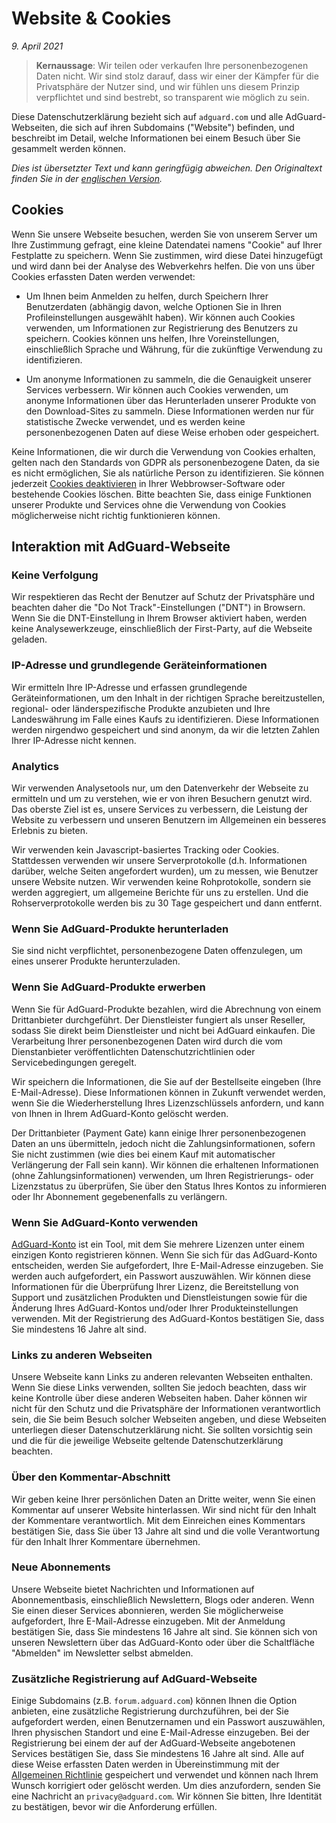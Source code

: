 # Website & Cookies
*9. April 2021*

> **Kernaussage**: Wir teilen oder verkaufen Ihre personenbezogenen Daten nicht. Wir sind stolz darauf, dass wir einer der Kämpfer für die Privatsphäre der Nutzer sind, und wir fühlen uns diesem Prinzip verpflichtet und sind bestrebt, so transparent wie möglich zu sein.

Diese Datenschutzerklärung bezieht sich auf `adguard.com` und alle AdGuard-Webseiten, die sich auf ihren Subdomains ("Website") befinden, und beschreibt im Detail, welche Informationen bei einem Besuch über Sie gesammelt werden können.

*Dies ist übersetzter Text und kann geringfügig abweichen. Den Originaltext finden Sie in der [englischen Version](https://adguard.com/en/privacy/website.html).*

## Cookies

Wenn Sie unsere Webseite besuchen, werden Sie von unserem Server um Ihre Zustimmung gefragt, eine kleine Datendatei namens "Cookie" auf Ihrer Festplatte zu speichern. Wenn Sie zustimmen, wird diese Datei hinzugefügt und wird dann bei der Analyse des Webverkehrs helfen. Die von uns über Cookies erfassten Daten werden verwendet:

* Um Ihnen beim Anmelden zu helfen, durch Speichern Ihrer Benutzerdaten (abhängig davon, welche Optionen Sie in Ihren Profileinstellungen ausgewählt haben). Wir können auch Cookies verwenden, um Informationen zur Registrierung des Benutzers zu speichern. Cookies können uns helfen, Ihre Voreinstellungen, einschließlich Sprache und Währung, für die zukünftige Verwendung zu identifizieren.

* Um anonyme Informationen zu sammeln, die die Genauigkeit unserer Services verbessern. Wir können auch Cookies verwenden, um anonyme Informationen über das Herunterladen unserer Produkte von den Download-Sites zu sammeln. Diese Informationen werden nur für statistische Zwecke verwendet, und es werden keine personenbezogenen Daten auf diese Weise erhoben oder gespeichert.

Keine Informationen, die wir durch die Verwendung von Cookies erhalten, gelten nach den Standards von GDPR als personenbezogene Daten, da sie es nicht ermöglichen, Sie als natürliche Person zu identifizieren. Sie können jederzeit [Cookies deaktivieren](http://www.wikihow.com/Disable-Cookies) in Ihrer Webbrowser-Software oder bestehende Cookies löschen. Bitte beachten Sie, dass einige Funktionen unserer Produkte und Services ohne die Verwendung von Cookies möglicherweise nicht richtig funktionieren können.

## Interaktion mit AdGuard-Webseite

### Keine Verfolgung

Wir respektieren das Recht der Benutzer auf Schutz der Privatsphäre und beachten daher die "Do Not Track"-Einstellungen ("DNT") in Browsern. Wenn Sie die DNT-Einstellung in Ihrem Browser aktiviert haben, werden keine Analysewerkzeuge, einschließlich der First-Party, auf die Webseite geladen.

### IP-Adresse und grundlegende Geräteinformationen

Wir ermitteln Ihre IP-Adresse und erfassen grundlegende Geräteinformationen, um den Inhalt in der richtigen Sprache bereitzustellen, regional- oder länderspezifische Produkte anzubieten und Ihre Landeswährung im Falle eines Kaufs zu identifizieren. Diese Informationen werden nirgendwo gespeichert und sind anonym, da wir die letzten Zahlen Ihrer IP-Adresse nicht kennen.

### Analytics

Wir verwenden Analysetools nur, um den Datenverkehr der Webseite zu ermitteln und um zu verstehen, wie er von ihren Besuchern genutzt wird. Das oberste Ziel ist es, unsere Services zu verbessern, die Leistung der Website zu verbessern und unseren Benutzern im Allgemeinen ein besseres Erlebnis zu bieten.

Wir verwenden kein Javascript-basiertes Tracking oder Cookies. Stattdessen verwenden wir unsere Serverprotokolle (d.h. Informationen darüber, welche Seiten angefordert wurden), um zu messen, wie Benutzer unsere Website nutzen. Wir verwenden keine Rohprotokolle, sondern sie werden aggregiert, um allgemeine Berichte für uns zu erstellen. Und die Rohserverprotokolle werden bis zu 30 Tage gespeichert und dann entfernt.

### Wenn Sie AdGuard-Produkte herunterladen

Sie sind nicht verpflichtet, personenbezogene Daten offenzulegen, um eines unserer Produkte herunterzuladen.

### Wenn Sie AdGuard-Produkte erwerben

Wenn Sie für AdGuard-Produkte bezahlen, wird die Abrechnung von einem Drittanbieter durchgeführt. Der Dienstleister fungiert als unser Reseller, sodass Sie direkt beim Dienstleister und nicht bei AdGuard einkaufen. Die Verarbeitung Ihrer personenbezogenen Daten wird durch die vom Dienstanbieter veröffentlichten Datenschutzrichtlinien oder Servicebedingungen geregelt.

Wir speichern die Informationen, die Sie auf der Bestellseite eingeben (Ihre E-Mail-Adresse). Diese Informationen können in Zukunft verwendet werden, wenn Sie die Wiederherstellung Ihres Lizenzschlüssels anfordern, und kann von Ihnen in Ihrem AdGuard-Konto gelöscht werden. 

Der Drittanbieter (Payment Gate) kann einige Ihrer personenbezogenen Daten an uns übermitteln, jedoch nicht die Zahlungsinformationen, sofern Sie nicht zustimmen (wie dies bei einem Kauf mit automatischer Verlängerung der Fall sein kann). Wir können die erhaltenen Informationen (ohne Zahlungsinformationen) verwenden, um Ihren Registrierungs- oder Lizenzstatus zu überprüfen, Sie über den Status Ihres Kontos zu informieren oder Ihr Abonnement gegebenenfalls zu verlängern.

### Wenn Sie AdGuard-Konto verwenden

[AdGuard-Konto](https://adguard.com/account/login.html) ist ein Tool, mit dem Sie mehrere Lizenzen unter einem einzigen Konto registrieren können. Wenn Sie sich für das AdGuard-Konto entscheiden, werden Sie aufgefordert, Ihre E-Mail-Adresse einzugeben. Sie werden auch aufgefordert, ein Passwort auszuwählen. Wir können diese Informationen für die Überprüfung Ihrer Lizenz, die Bereitstellung von Support und zusätzlichen Produkten und Dienstleistungen sowie für die Änderung Ihres AdGuard-Kontos und/oder Ihrer Produkteinstellungen verwenden. Mit der Registrierung des AdGuard-Kontos bestätigen Sie, dass Sie mindestens 16 Jahre alt sind.

### Links zu anderen Webseiten

Unsere Webseite kann Links zu anderen relevanten Webseiten enthalten. Wenn Sie diese Links verwenden, sollten Sie jedoch beachten, dass wir keine Kontrolle über diese anderen Webseiten haben. Daher können wir nicht für den Schutz und die Privatsphäre der Informationen verantwortlich sein, die Sie beim Besuch solcher Webseiten angeben, und diese Webseiten unterliegen dieser Datenschutzerklärung nicht. Sie sollten vorsichtig sein und die für die jeweilige Webseite geltende Datenschutzerklärung beachten.

### Über den Kommentar-Abschnitt

Wir geben keine Ihrer persönlichen Daten an Dritte weiter, wenn Sie einen Kommentar auf unserer Website hinterlassen. Wir sind nicht für den Inhalt der Kommentare verantwortlich. Mit dem Einreichen eines Kommentars bestätigen Sie, dass Sie über 13 Jahre alt sind und die volle Verantwortung für den Inhalt Ihrer Kommentare übernehmen.

### Neue Abonnements

Unsere Webseite bietet Nachrichten und Informationen auf Abonnementbasis, einschließlich Newslettern, Blogs oder anderen. Wenn Sie einen dieser Services abonnieren, werden Sie möglicherweise aufgefordert, Ihre E-Mail-Adresse einzugeben. Mit der Anmeldung bestätigen Sie, dass Sie mindestens 16 Jahre alt sind.
Sie können sich von unseren Newslettern über das AdGuard-Konto oder über die Schaltfläche "Abmelden" im Newsletter selbst abmelden.

### Zusätzliche Registrierung auf AdGuard-Webseite

Einige Subdomains (z.B. `forum.adguard.com`) können Ihnen die Option anbieten, eine zusätzliche Registrierung durchzuführen, bei der Sie aufgefordert werden, einen Benutzernamen und ein Passwort auszuwählen, Ihren physischen Standort und eine E-Mail-Adresse einzugeben. Bei der Registrierung bei einem der auf der AdGuard-Webseite angebotenen Services bestätigen Sie, dass Sie mindestens 16 Jahre alt sind. Alle auf diese Weise erfassten Daten werden in Übereinstimmung mit der [Allgemeinen Richtlinie](https://adguard.com/privacy.html) gespeichert und verwendet und können nach Ihrem Wunsch korrigiert oder gelöscht werden. Um dies anzufordern, senden Sie eine Nachricht an `privacy@adguard.com`. Wir können Sie bitten, Ihre Identität zu bestätigen, bevor wir die Anforderung erfüllen.
